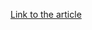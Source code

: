 [Link to the article](https://info.phishlabs.com/blog/silent-librarian-more-to-the-story-of-the-iranian-mabna-institute-indictment)
